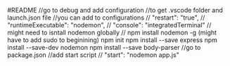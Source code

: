 #README
//go to debug and add configuration
//to get .vscode folder and launch.json file
//you can add to configurations
// "restart": "true",
// "runtimeExecutable": "nodemon",
// "console": "integratedTerminal"
// might need to isntall nodemon globally
// npm install nodemon -g (might have to add sudo to beginining)
npm init
npm install --save express
npm install --save-dev nodemon
npm install --save body-parser
//go to package.json
//add start script
// "start": "nodemon app.js"